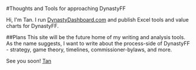 #Thoughts and Tools for approaching DynastyFF

Hi, I'm Tan. I run [DynastyDashboard.com](http://www.dynastydashboard.com) and publish Excel tools and value charts for DynastyFF. 

##Plans
This site will be the future home of my writing and analysis tools. As the name suggests, I want to write about the process-side of DynastyFF - strategy, game theory, timelines, commissioner-bylaws, and more. 

See you soon! 
[Tan](http://www.tanho.ca)